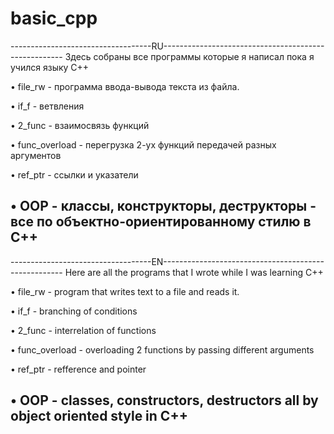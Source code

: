 # basic_cpp
-----------------------------------RU-----------------------------------------------------
Здесь собраны все программы которые я написал пока я учился языку C++

• file_rw - программа ввода-вывода текста из файла.

• if_f - ветвления

• 2_func - взаимосвязь функций

• func_overload - перегрузка 2-ух функций передачей разных аргументов

• ref_ptr - ссылки и указатели

• OOP - классы, конструкторы, деструкторы - все по объектно-ориентированному стилю в C++
------------------------------------------------------------------------------------------
-----------------------------------EN-----------------------------------------------------
Here are all the programs that I wrote while I was learning C++

• file_rw - program that writes text to a file and reads it.

• if_f - branching of conditions 

• 2_func - interrelation of functions

• func_overload - overloading 2 functions by passing different arguments

• ref_ptr - refference and pointer

• OOP - classes, constructors, destructors all by object oriented style in C++
------------------------------------------------------------------------------------------
